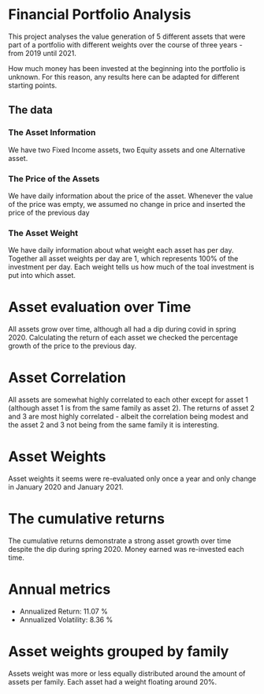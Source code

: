 # Financial Portfolio Analysis

This project analyses the value generation of 5 different assets that were part of a portfolio with different weights over the course of three years - from 2019 until 2021.

How much money has been invested at the beginning into the portfolio is unknown. For this reason, any results here can be adapted for different starting points.

## The data

### The Asset Information

We have two Fixed Income assets, two Equity assets and one Alternative asset.

### The Price of the Assets

We have daily information about the price of the asset. Whenever the value of the price was empty, we assumed no change in price and inserted the price of the previous day

### The Asset Weight

We have daily information about what weight each asset has per day. Together all asset weights per day are 1, which represents 100% of the investment per day. Each weight tells us how much of the toal investment is put into which asset.


# Asset evaluation over Time

All assets grow over time, although all had a dip during covid in spring 2020.
Calculating the return of each asset we checked the percentage growth of the price to the previous day.

# Asset Correlation

All assets are somewhat highly correlated to each other except for asset 1 (although asset 1 is from the same family as asset 2). The returns of asset 2 and 3 are most highly correlated - albeit the correlation being modest and the asset 2 and 3 not being from the same family it is interesting.

# Asset Weights

Asset weights it seems were re-evaluated only once a year and only change in January 2020 and January 2021.

# The cumulative returns

The cumulative returns demonstrate a strong asset growth over time despite the dip during spring 2020. Money earned was re-invested each time.

# Annual metrics

- Annualized Return: 11.07 %
- Annualized Volatility: 8.36 %

# Asset weights grouped by family

Assets weight was more or less equally distributed around the amount of assets per family. Each asset had a weight floating around 20%.